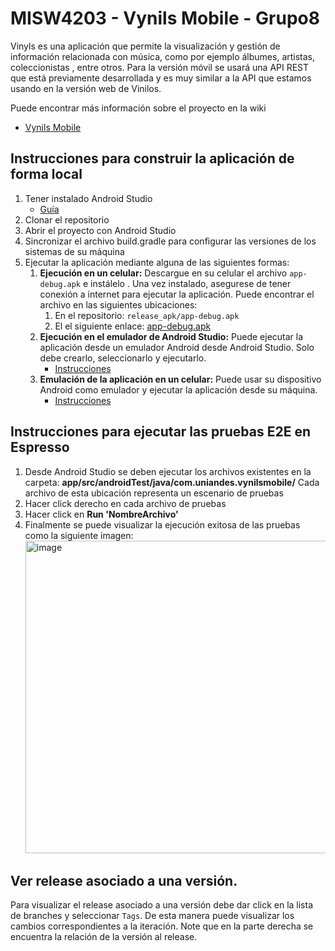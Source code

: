 # MISW4203 - Vynils Mobile - Grupo8

Vinyls es una aplicación que permite la visualización y gestión de información relacionada con música, como por ejemplo álbumes, artistas, coleccionistas	, entre otros. Para la versión móvil se usará una API REST que está previamente desarrollada y es muy similar a la API que estamos usando en la versión web de Vinilos.

Puede encontrar más información sobre el proyecto en la wiki 
* [Vynils Mobile](https://github.com/fanpay/vynils_mobile/wiki)

## Instrucciones para construir la aplicación de forma local

1. Tener instalado Android Studio
   * [Guía](https://misovirtual.virtual.uniandes.edu.co/codelabs/android-setup-tutorial/index.html#0)
2. Clonar el repositorio
4. Abrir el proyecto con Android Studio
5. Sincronizar el archivo build.gradle para configurar las versiones de los sistemas de su máquina
6. Ejecutar la aplicación mediante alguna de las siguientes formas:
    1. **Ejecución en un celular:** Descargue en su celular el archivo `app-debug.apk` e instálelo . Una vez instalado, asegurese de tener conexión a internet para ejecutar la aplicación. Puede encontrar el archivo en las siguientes ubicaciones:
        1. En el repositorio: `release_apk/app-debug.apk`
        2. El el siguiente enlace: [app-debug.apk](https://uniandes-my.sharepoint.com/:u:/g/personal/s_mascareno_uniandes_edu_co/EVVaMd5j52lPjjJ5ukNRB_gBJITBoUrC1SHpq5Z3Lsh7oA?e=dQ23U8)
    2. **Ejecución en el emulador de Android Studio:** Puede ejecutar la aplicación desde un emulador Android desde Android Studio. Solo debe crearlo, seleccionarlo y ejecutarlo.
       * [Instrucciones](https://developer.android.com/studio/install?hl=es-419)
    4. **Emulación de la aplicación en un celular:** Puede usar su dispositivo Android como emulador y ejecutar la aplicación desde su máquina.
       * [Instrucciones](https://developer.android.com/training/basics/firstapp/running-app?hl=es-419)
    
## Instrucciones para ejecutar las pruebas E2E en Espresso

1. Desde Android Studio se deben ejecutar los archivos existentes en la carpeta: **app/src/androidTest/java/com.uniandes.vynilsmobile/**
Cada archivo de esta ubicación representa un escenario de pruebas 
2. Hacer click derecho en cada archivo de pruebas
3. Hacer click en **Run 'NombreArchivo'**
4. Finalmente se puede visualizar la ejecución exitosa de las pruebas como la siguiente imagen:
    <img width="500" alt="image" src="https://github.com/fanpay/vynils_mobile/assets/20799651/91011c58-0466-4c63-ae89-b43a4ced13a3">


## Ver release asociado a una versión.
Para visualizar el release asociado a una versión debe dar click en la lista de branches y seleccionar `Tags`. De esta manera puede visualizar los cambios correspondientes a la iteración. Note que en la parte derecha se encuentra la relación de la versión al release.
